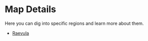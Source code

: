 # Map Details

Here you can dig into specific regions and learn more about them.

- [Raevula][1]


[1]: raevula